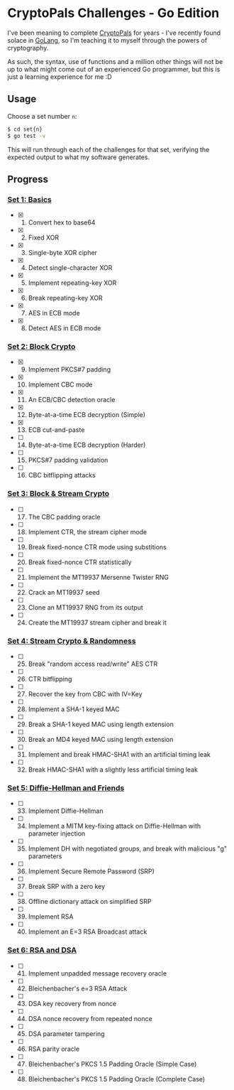 # CryptoPals Challenges - Go Edition
I've been meaning to complete [CryptoPals](https://cryptopals.com/) for years - I've recently found solace in [GoLang](https://golang.org/), so I'm teaching it to myself through the powers of cryptography.

As such, the syntax, use of functions and a million other things will not be up to what might come out of an experienced Go programmer, but this is just a learning experience for me :D

## Usage
Choose a set number `n`:
```sh
$ cd set{n}
$ go test -v
```
This will run through each of the challenges for that set, verifying the expected output to what my software generates.

## Progress

### [Set 1: Basics](http://cryptopals.com/sets/1)

  - [x] 01. Convert hex to base64
  - [x] 02. Fixed XOR
  - [x] 03. Single-byte XOR cipher
  - [x] 04. Detect single-character XOR
  - [x] 05. Implement repeating-key XOR
  - [x] 06. Break repeating-key XOR
  - [x] 07. AES in ECB mode
  - [x] 08. Detect AES in ECB mode

### [Set 2: Block Crypto](http://cryptopals.com/sets/2)

  - [x] 09. Implement PKCS#7 padding
  - [x] 10. Implement CBC mode
  - [x] 11. An ECB/CBC detection oracle
  - [x] 12. Byte-at-a-time ECB decryption (Simple)
  - [x] 13. ECB cut-and-paste
  - [ ] 14. Byte-at-a-time ECB decryption (Harder)
  - [ ] 15. PKCS#7 padding validation
  - [ ] 16. CBC bitflipping attacks

### [Set 3: Block & Stream Crypto](http://cryptopals.com/sets/3)

  - [ ] 17. The CBC padding oracle
  - [ ] 18. Implement CTR, the stream cipher mode
  - [ ] 19. Break fixed-nonce CTR mode using substitions
  - [ ] 20. Break fixed-nonce CTR statistically
  - [ ] 21. Implement the MT19937 Mersenne Twister RNG
  - [ ] 22. Crack an MT19937 seed
  - [ ] 23. Clone an MT19937 RNG from its output
  - [ ] 24. Create the MT19937 stream cipher and break it

### [Set 4: Stream Crypto & Randomness](http://cryptopals.com/sets/4)

  - [ ] 25. Break "random access read/write" AES CTR
  - [ ] 26. CTR bitflipping
  - [ ] 27. Recover the key from CBC with IV=Key
  - [ ] 28. Implement a SHA-1 keyed MAC
  - [ ] 29. Break a SHA-1 keyed MAC using length extension
  - [ ] 30. Break an MD4 keyed MAC using length extension
  - [ ] 31. Implement and break HMAC-SHA1 with an artificial timing leak
  - [ ] 32. Break HMAC-SHA1 with a slightly less artificial timing leak

### [Set 5: Diffie-Hellman and Friends](http://cryptopals.com/sets/5)

  - [ ] 33. Implement Diffie-Hellman
  - [ ] 34. Implement a MITM key-fixing attack on Diffie-Hellman with parameter injection
  - [ ] 35. Implement DH with negotiated groups, and break with malicious "g" parameters
  - [ ] 36. Implement Secure Remote Password (SRP)
  - [ ] 37. Break SRP with a zero key
  - [ ] 38. Offline dictionary attack on simplified SRP
  - [ ] 39. Implement RSA
  - [ ] 40. Implement an E=3 RSA Broadcast attack

### [Set 6: RSA and DSA](http://cryptopals.com/sets/6)

  - [ ] 41. Implement unpadded message recovery oracle
  - [ ] 42. Bleichenbacher's e=3 RSA Attack
  - [ ] 43. DSA key recovery from nonce
  - [ ] 44. DSA nonce recovery from repeated nonce
  - [ ] 45. DSA parameter tampering
  - [ ] 46. RSA parity oracle
  - [ ] 47. Bleichenbacher's PKCS 1.5 Padding Oracle (Simple Case)
  - [ ] 48. Bleichenbacher's PKCS 1.5 Padding Oracle (Complete Case)